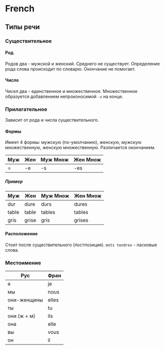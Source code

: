 # French

## Типы речи

### Существительное
#### Род
Родов два - мужской и женский. Среднего не существует. Определение рода слова происходит по словарю. Окончание не
помогает.
#### Число
Чисел два - единственное и множественное. Множественное образуется добавлением непроизносимой `-s` на конце.

### Прилагательное
Зависит от рода и числа существительного. 
#### Формы
Имеет 4 формы: мужскую (по-умолчанию), женскую, мужскую множественную, женскую множественную.
Различается окончанием.

| Муж | Жен | Муж Множ | Жен Множ |
| ------------- | ------------- | ------------- | ------------- |
| = | -e | -s | -es |

##### Пример
| Муж | Жен | Муж Множ | Жен Множ |
| ---------- | ---------- | ---------- | ---------- |
| dur | dure | durs | dures |
| table | table | tables | tables |
| gris | grise | gris | grises |

#### Расположение
Стоит после существительного (постпозиция). `mots tendres` - ласковые слова.

### Местоимение
| Рус | Фран |
| ----------- | ----------- |
| я | je |
| мы | nous |
| они-женщины | elles |
| ты | tu |
| они (ж + м) | ils |
| она | elle |
| вы | vous |
| он | il |